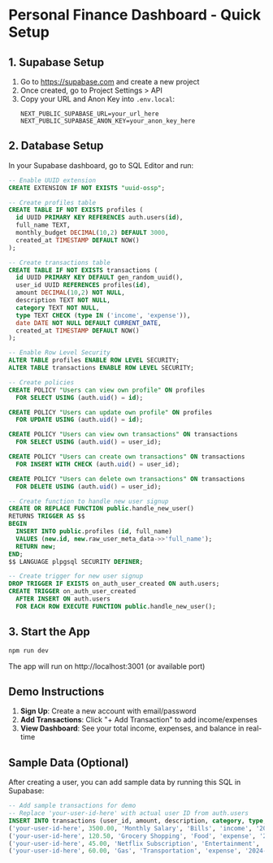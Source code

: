 # Personal Finance Dashboard - Quick Setup

## 1. Supabase Setup

1. Go to https://supabase.com and create a new project
2. Once created, go to Project Settings > API
3. Copy your URL and Anon Key into `.env.local`:
   ```
   NEXT_PUBLIC_SUPABASE_URL=your_url_here
   NEXT_PUBLIC_SUPABASE_ANON_KEY=your_anon_key_here
   ```

## 2. Database Setup

In your Supabase dashboard, go to SQL Editor and run:

```sql
-- Enable UUID extension
CREATE EXTENSION IF NOT EXISTS "uuid-ossp";

-- Create profiles table
CREATE TABLE IF NOT EXISTS profiles (
  id UUID PRIMARY KEY REFERENCES auth.users(id),
  full_name TEXT,
  monthly_budget DECIMAL(10,2) DEFAULT 3000,
  created_at TIMESTAMP DEFAULT NOW()
);

-- Create transactions table
CREATE TABLE IF NOT EXISTS transactions (
  id UUID PRIMARY KEY DEFAULT gen_random_uuid(),
  user_id UUID REFERENCES profiles(id),
  amount DECIMAL(10,2) NOT NULL,
  description TEXT NOT NULL,
  category TEXT NOT NULL,
  type TEXT CHECK (type IN ('income', 'expense')),
  date DATE NOT NULL DEFAULT CURRENT_DATE,
  created_at TIMESTAMP DEFAULT NOW()
);

-- Enable Row Level Security
ALTER TABLE profiles ENABLE ROW LEVEL SECURITY;
ALTER TABLE transactions ENABLE ROW LEVEL SECURITY;

-- Create policies
CREATE POLICY "Users can view own profile" ON profiles
  FOR SELECT USING (auth.uid() = id);

CREATE POLICY "Users can update own profile" ON profiles
  FOR UPDATE USING (auth.uid() = id);

CREATE POLICY "Users can view own transactions" ON transactions
  FOR SELECT USING (auth.uid() = user_id);

CREATE POLICY "Users can create own transactions" ON transactions
  FOR INSERT WITH CHECK (auth.uid() = user_id);

CREATE POLICY "Users can delete own transactions" ON transactions
  FOR DELETE USING (auth.uid() = user_id);

-- Create function to handle new user signup
CREATE OR REPLACE FUNCTION public.handle_new_user()
RETURNS TRIGGER AS $$
BEGIN
  INSERT INTO public.profiles (id, full_name)
  VALUES (new.id, new.raw_user_meta_data->>'full_name');
  RETURN new;
END;
$$ LANGUAGE plpgsql SECURITY DEFINER;

-- Create trigger for new user signup
DROP TRIGGER IF EXISTS on_auth_user_created ON auth.users;
CREATE TRIGGER on_auth_user_created
  AFTER INSERT ON auth.users
  FOR EACH ROW EXECUTE FUNCTION public.handle_new_user();
```

## 3. Start the App

```bash
npm run dev
```

The app will run on http://localhost:3001 (or available port)

## Demo Instructions

1. **Sign Up**: Create a new account with email/password
2. **Add Transactions**: Click "+ Add Transaction" to add income/expenses
3. **View Dashboard**: See your total income, expenses, and balance in real-time

## Sample Data (Optional)

After creating a user, you can add sample data by running this SQL in Supabase:

```sql
-- Add sample transactions for demo
-- Replace 'your-user-id-here' with actual user ID from auth.users
INSERT INTO transactions (user_id, amount, description, category, type, date) VALUES 
('your-user-id-here', 3500.00, 'Monthly Salary', 'Bills', 'income', '2024-07-01'),
('your-user-id-here', 120.50, 'Grocery Shopping', 'Food', 'expense', '2024-07-03'),
('your-user-id-here', 45.00, 'Netflix Subscription', 'Entertainment', 'expense', '2024-07-05'),
('your-user-id-here', 60.00, 'Gas', 'Transportation', 'expense', '2024-07-07');
```
